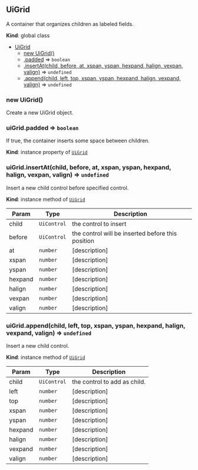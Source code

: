 <a name="UiGrid"></a>

## UiGrid
A container that organizes children as labeled fields.

**Kind**: global class  

* [UiGrid](#UiGrid)
    * [new UiGrid()](#new_UiGrid_new)
    * [.padded](#UiGrid+padded) ⇒ <code>boolean</code>
    * [.insertAt(child, before, at, xspan, yspan, hexpand, halign, vexpan, valign)](#UiGrid+insertAt) ⇒ <code>undefined</code>
    * [.append(child, left, top, xspan, yspan, hexpand, halign, vexpand, valign)](#UiGrid+append) ⇒ <code>undefined</code>

<a name="new_UiGrid_new"></a>

### new UiGrid()
Create a new UiGrid object.

<a name="UiGrid+padded"></a>

### uiGrid.padded ⇒ <code>boolean</code>
If true, the container inserts some space between children.

**Kind**: instance property of [<code>UiGrid</code>](#UiGrid)  
<a name="UiGrid+insertAt"></a>

### uiGrid.insertAt(child, before, at, xspan, yspan, hexpand, halign, vexpan, valign) ⇒ <code>undefined</code>
Insert a new child control before specified control.

**Kind**: instance method of [<code>UiGrid</code>](#UiGrid)  

| Param | Type | Description |
| --- | --- | --- |
| child | <code>UiControl</code> | the control to insert |
| before | <code>UiControl</code> | the control will be inserted before this position |
| at | <code>number</code> | [description] |
| xspan | <code>number</code> | [description] |
| yspan | <code>number</code> | [description] |
| hexpand | <code>number</code> | [description] |
| halign | <code>number</code> | [description] |
| vexpan | <code>number</code> | [description] |
| valign | <code>number</code> | [description] |

<a name="UiGrid+append"></a>

### uiGrid.append(child, left, top, xspan, yspan, hexpand, halign, vexpand, valign) ⇒ <code>undefined</code>
Insert a new child control.

**Kind**: instance method of [<code>UiGrid</code>](#UiGrid)  

| Param | Type | Description |
| --- | --- | --- |
| child | <code>UiControl</code> | the control to add as child. |
| left | <code>number</code> | [description] |
| top | <code>number</code> | [description] |
| xspan | <code>number</code> | [description] |
| yspan | <code>number</code> | [description] |
| hexpand | <code>number</code> | [description] |
| halign | <code>number</code> | [description] |
| vexpand | <code>number</code> | [description] |
| valign | <code>number</code> | [description] |


